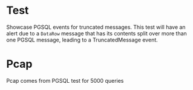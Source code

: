Test
====

Showcase PGSQL events for truncated messages. This test will have an alert due
to a `DataRow` message that has its contents split over more than one PGSQL
message, leading to a TruncatedMessage event.

Pcap
====

Pcap comes from PGSQL test for 5000 queries
